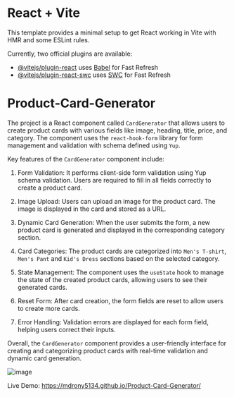 # React + Vite

This template provides a minimal setup to get React working in Vite with HMR and some ESLint rules.

Currently, two official plugins are available:

- [@vitejs/plugin-react](https://github.com/vitejs/vite-plugin-react/blob/main/packages/plugin-react/README.md) uses [Babel](https://babeljs.io/) for Fast Refresh
- [@vitejs/plugin-react-swc](https://github.com/vitejs/vite-plugin-react-swc) uses [SWC](https://swc.rs/) for Fast Refresh

# Product-Card-Generator

The project is a React component called `CardGenerator` that allows users to create product cards with various fields like image, heading, title, price, and category. The component uses the `react-hook-form` library for form management and validation with schema defined using `Yup`.

Key features of the `CardGenerator` component include:

1. Form Validation: It performs client-side form validation using Yup schema validation. Users are required to fill in all fields correctly to create a product card.

2. Image Upload: Users can upload an image for the product card. The image is displayed in the card and stored as a URL.

3. Dynamic Card Generation: When the user submits the form, a new product card is generated and displayed in the corresponding category section.

4. Card Categories: The product cards are categorized into `Men's T-shirt`, `Men's Pant` and  `Kid's Dress` sections based on the selected category.

5. State Management: The component uses the `useState` hook to manage the state of the created product cards, allowing users to see their generated cards.

6. Reset Form: After card creation, the form fields are reset to allow users to create more cards.

7. Error Handling: Validation errors are displayed for each form field, helping users correct their inputs.

Overall, the `CardGenerator` component provides a user-friendly interface for creating and categorizing product cards with real-time validation and dynamic card generation.


![image](https://github.com/mdrony5134/tic-tac-toe/assets/98208421/abbd9cf6-668f-4522-b641-db56d2c4d539)


Live Demo:  https://mdrony5134.github.io/Product-Card-Generator/
